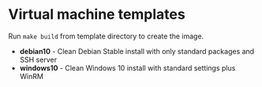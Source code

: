 # Virtual machine templates

Run `make build` from template directory to create the image.

- **debian10** - Clean Debian Stable install with only standard packages and
  SSH server
- **windows10** - Clean Windows 10 install with standard settings plus WinRM
